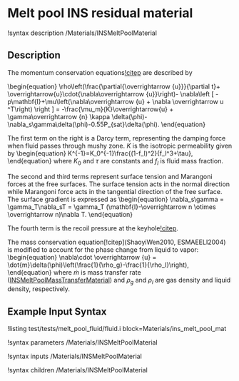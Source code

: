 # Melt pool INS residual material

!syntax description /Materials/INSMeltPoolMaterial

## Description

The momentum conservation equations[!citep](ShaoyiWen2010) are described by

\begin{equation}
\rho\left(\frac{\partial{\overrightarrow {u}}}{\partial t}+ \overrightarrow{u}\cdot{\nabla\overrightarrow {u}}\right)- \nabla\left [ -p\mathbf{I}+\mu\left(\nabla\overrightarrow {u} + \nabla \overrightarrow u ^T\right) \right ] =  -\frac{\mu_m}{K}\overrightarrow{u} + \gamma\overrightarrow {n} \kappa \delta(\phi)-\nabla_s\gamma\delta(\phi)-0.55P_{sat}\delta(\phi).
\end{equation}

The first term on the right is a Darcy term, representing the damping force when fluid passes through mushy zone. $K$ is the isotropic permeability given by
\begin{equation}
K^{-1}=K_0^{-1}\frac{(1-f_l)^2}{f_l^3+\tau},
\end{equation}
where $K_0$ and $\tau$ are constants and $f_l$ is fluid mass fraction.

The second and third terms represent surface tension and Marangoni forces at the free surfaces. The surface tension acts in the normal direction while Marangoni force acts in the tangential direction of the free surface. The surface gradient is expressed as
\begin{equation}
\nabla_s\gamma = \gamma_T\nabla_sT = \gamma_T (\mathbf{I}-\overrightarrow n \otimes \overrightarrow n)\nabla T.
\end{equation}

The fourth term is the recoil pressure at the keyhole[!citep](Tan2013).

The mass conservation equation[!citep](ShaoyiWen2010, ESMAEELI2004) is modified to account for the phase change from liquid to vapor:
\begin{equation}
\nabla\cdot \overrightarrow {u} = \dot{m}\delta(\phi)\left(\frac{1}{\rho_g}-\frac{1}{\rho_l}\right),
\end{equation}
where $\dot{m}$ is mass transfer rate ([INSMeltPoolMassTransferMaterial](/INSMeltPoolMassTransferMaterial.md)) and $\rho_g$ and $\rho_l$ are gas density and liquid density, respectively.

## Example Input Syntax

!listing test/tests/melt_pool_fluid/fluid.i block=Materials/ins_melt_pool_mat

!syntax parameters /Materials/INSMeltPoolMaterial

!syntax inputs /Materials/INSMeltPoolMaterial

!syntax children /Materials/INSMeltPoolMaterial
